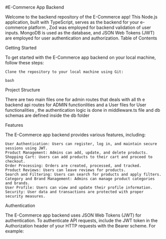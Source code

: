 #E-Commerce App Backend


Welcome to the backend repository of the E-Commerce app! This Node.js application, built with TypeScript, serves as the backend for your e-commerce platform , Zod was employed for backend validation of user inputs. MongoDB is used as the database, and JSON Web Tokens (JWT) are employed for user authentication and authorization.
Table of Contents


Getting Started

To get started with the E-Commerce app backend on your local machine, follow these steps:

    Clone the repository to your local machine using Git:

    bash


Project Structure

There are two main files one for admin routes that deals with all th e backend api routes for ADMIN functionlities and a User files for User functionalities , the authentication logic is done in middleware.ts file and db schemas are defined inside the db folder

Features

The E-Commerce app backend provides various features, including:

    User Authentication: Users can register, log in, and maintain secure sessions using JWT.
    Product Management: Admins can add, update, and delete products.
    Shopping Cart: Users can add products to their cart and proceed to checkout.
    Order Processing: Orders are created, processed, and tracked.
    Product Reviews: Users can leave reviews for products.
    Search and Filtering: Users can search for products and apply filters.
    Category and Brand Management: Admins can manage product categories and brands.
    User Profile: Users can view and update their profile information.
    Security: User data and transactions are protected with proper security measures.

Authentication

The E-Commerce app backend uses JSON Web Tokens (JWT) for authentication. To authenticate API requests, include the JWT token in the Authorization header of your HTTP requests with the Bearer scheme. For example:
